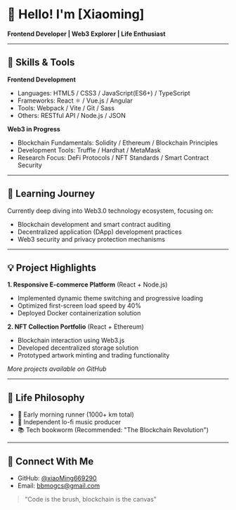 # 👋 Hello! I'm [Xiaoming]

**Frontend Developer | Web3 Explorer | Life Enthusiast**

---

## 🧰 Skills & Tools

**Frontend Development**
- Languages: HTML5 / CSS3 / JavaScript(ES6+) / TypeScript
- Frameworks: React ⚛️ / Vue.js / Angular
- Tools: Webpack / Vite / Git / Sass
- Others: RESTful API / Node.js / JSON

**Web3 in Progress**
- Blockchain Fundamentals: Solidity / Ethereum / Blockchain Principles
- Development Tools: Truffle / Hardhat / MetaMask
- Research Focus: DeFi Protocols / NFT Standards / Smart Contract Security

---

## 🌱 Learning Journey

Currently deep diving into Web3.0 technology ecosystem, focusing on:
- Blockchain development and smart contract auditing
- Decentralized application (DApp) development practices
- Web3 security and privacy protection mechanisms

---

## 💡 Project Highlights

**1. Responsive E-commerce Platform** (React + Node.js)
- Implemented dynamic theme switching and progressive loading
- Optimized first-screen load speed by 40%
- Deployed Docker containerization solution

**2. NFT Collection Portfolio** (React + Ethereum)
- Blockchain interaction using Web3.js
- Developed decentralized storage solution
- Prototyped artwork minting and trading functionality

*More projects available on GitHub*

---

## 🌟 Life Philosophy

- 🏃 Early morning runner (1000+ km total)
- 🎵 Independent lo-fi music producer
- 📚 Tech bookworm (Recommended: "The Blockchain Revolution")

---

## 📩 Connect With Me

- GitHub: [@xiaoMing669290](https://github.com/xiaoMing669290) 
- Email: [bbmogcs@gmail.com](mailto:bbmogcs@gmail.com)

> "Code is the brush, blockchain is the canvas"
